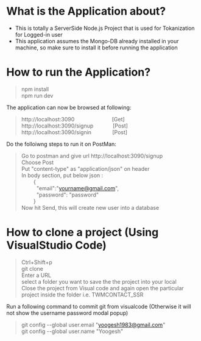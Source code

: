 # What is the Application about? </br>
- This is totally a ServerSide Node.js Project that is used for Tokanization for Logged-in user </br>
- This application assumes the Mongo-DB already installed in your machine, so make sure to install it before running the application </br>

# How to run the Application? </br>
> npm install </br>
> npm run dev </br>

The application can now be browsed at following: </br>
> http://localhost:3090 &nbsp;&nbsp;&nbsp;&nbsp;&nbsp;&nbsp;&nbsp;&nbsp;&nbsp;&nbsp;&nbsp;&nbsp;&nbsp;&nbsp;&nbsp;&nbsp;&nbsp;&nbsp;&nbsp;&nbsp;&nbsp;&nbsp;&nbsp; [Get] </br>
> http://localhost:3090/signup &nbsp;&nbsp;&nbsp;&nbsp;&nbsp;&nbsp;&nbsp;&nbsp;&nbsp;&nbsp;&nbsp; [Post] </br>
> http://localhost:3090/signin  &nbsp;&nbsp;&nbsp;&nbsp;&nbsp;&nbsp;&nbsp;&nbsp;&nbsp;&nbsp;&nbsp;&nbsp;  [Post] </br>

Do the folloiwng steps to run it on PostMan: </br>
> Go to postman and give url http://localhost:3090/signup </br>
> Choose Post </br>
> Put "content-type"  as "application/json" on header </br>
> In body section, put below json : </br>
    &nbsp;&nbsp;&nbsp;&nbsp;&nbsp;&nbsp;&nbsp;&nbsp;{ </br>
      &nbsp;&nbsp;&nbsp;&nbsp;&nbsp;&nbsp;&nbsp;&nbsp;&nbsp;&nbsp;"email":"yourname@gmail.com", </br>
      &nbsp;&nbsp;&nbsp;&nbsp;&nbsp;&nbsp;&nbsp;&nbsp;&nbsp;&nbsp;"password": "password" </br>
    &nbsp;&nbsp;&nbsp;&nbsp;&nbsp;&nbsp;&nbsp;&nbsp;} </br>
>Now hit Send, this will create new user into a database </br>

# How to clone a project (Using VisualStudio Code) </br>
> Ctrl+Shift+p </br>
> git clone </br>
> Enter a URL </br>
> select a folder you want to save the the project into your local</br>
> Close the project from Visual code and again open the particular project inside the folder i.e. TWMCONTACT_SSR </br>

Run a following command to commit git from visualcode (Otherwise it will not show the username password modal popup) </br>
> git config --global user.email "yoogesh1983@gmail.com" </br>
> git config --global user.name "Yoogesh"</br>
